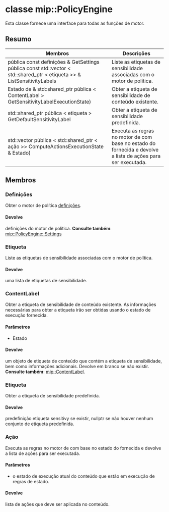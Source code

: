 # <a name="class-mippolicyengine"></a>classe mip::PolicyEngine 
Esta classe fornece uma interface para todas as funções de motor.
## <a name="summary"></a>Resumo
 Membros                        | Descrições                                
--------------------------------|---------------------------------------------
pública const definições & GetSettings pública const std::vector < std::shared_ptr < etiqueta >> & ListSensitivityLabels | Liste as etiquetas de sensibilidade associadas com o motor de política.
Estado de & std::shared_ptr pública < ContentLabel > GetSensitivityLabelExecutionState) | Obter a etiqueta de sensibilidade de conteúdo existente.
std::shared_ptr pública < etiqueta > GetDefaultSensitivityLabel | Obter a etiqueta de sensibilidade predefinida.
std::vector pública < std::shared_ptr < ação >> ComputeActionsExecutionState & Estado) | Executa as regras no motor de com base no estado do fornecida e devolve a lista de ações para ser executada.
## <a name="members"></a>Membros
### <a name="settings"></a>Definições
Obter o motor de política [definições](#classmip_1_1_policy_engine_1_1_settings).
#### <a name="returns"></a>Devolve
definições do motor de política. 
**Consulte também**: [mip::PolicyEngine::Settings](#classmip_1_1_policy_engine_1_1_settings)
### <a name="label"></a>Etiqueta
Liste as etiquetas de sensibilidade associadas com o motor de política.
#### <a name="returns"></a>Devolve
uma lista de etiquetas de sensibilidade.
### <a name="contentlabel"></a>ContentLabel
Obter a etiqueta de sensibilidade de conteúdo existente.
As informações necessárias para obter a etiqueta irão ser obtidas usando o estado de execução fornecida. 
#### <a name="parameters"></a>Parâmetros
* Estado 
#### <a name="returns"></a>Devolve
um objeto de etiqueta de conteúdo que contém a etiqueta de sensibilidade, bem como informações adicionais. Devolve em branco se não existir. 
**Consulte também**: [mip::ContentLabel](#classmip_1_1_content_label).
### <a name="label"></a>Etiqueta
Obter a etiqueta de sensibilidade predefinida.
#### <a name="returns"></a>Devolve
predefinição etiqueta sensitivy se existir, nullptr se não houver nenhum conjunto de etiqueta predefinida.
### <a name="action"></a>Ação
Executa as regras no motor de com base no estado do fornecida e devolve a lista de ações para ser executada.
#### <a name="parameters"></a>Parâmetros
* o estado de execução atual do conteúdo que estão em execução de regras de estado. 
#### <a name="returns"></a>Devolve
lista de ações que deve ser aplicada no conteúdo.